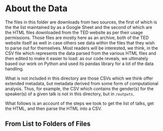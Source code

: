 # About the Data

The files in this folder are downloads from two sources, the first of which is the the list maintained by as a Google Sheet and the second of which are the HTML files downloaded from the TED website as per their usage permissions. Those files are mostly here as an archive, both of the TED website itself as well in case others see data within the files that they wish to parse out for themselves. Most readers will be interested, we think, in the CSV file which represents the data parsed from the various HTML files and then edited to make it easier to load: as our code reveals, we ultimately based our work on Python and used its pandas library for a lot of the data handling.

What is not included in this directory are those CSVs which we think offer extended metadata, but metadata derived from some form of computational analysis. Thus, for example, the CSV which contains the gender(s) for the speaker(s) of a given talk is not in this directory, but in `/outputs`.

What follows is an account of the steps we took to get the list of talks, get the HTML, and then parse the HTML into a CSV.


## From List to Folders of Files
